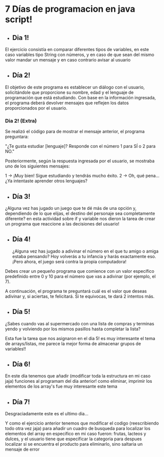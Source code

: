 # 7 Días de programacion en java script!

- ## Dia 1!
 El ejercicio consistía en comparar diferentes tipos de variables, en este caso variables tipo String con números, y en caso de que sean del mismo valor mandar un mensaje y en caso contrario avisar al usuario
- ## Día 2!
El objetivo de este programa es establecer un diálogo con el usuario, solicitándole que proporcione su nombre, edad y el lenguaje de programación que está estudiando. Con base en la información ingresada, el programa deberá devolver mensajes que reflejen los datos proporcionados por el usuario.

### Dia 2! (Extra)
Se realizó el código para de mostrar el mensaje anterior, el programa preguntara:

"¿Te gusta estudiar [lenguaje]? Responde con el número 1 para SÍ o 2 para NO."

Posteriormente, según la respuesta ingresada por el usuario, se mostraba uno de los siguientes mensajes:

1 → ¡Muy bien! Sigue estudiando y tendrás mucho éxito.
2 → Oh, qué pena... ¿Ya intentaste aprender otros lenguajes?

- ## Día 3!

¿Alguna vez has jugado un juego que te dé más de una opción y, dependiendo de lo que elijas, el destino del personaje sea completamente diferente?
en esta actividad sobre if y variable nos dieron la tarea de crear un programa que reaccione a las decisiones del usuario!

- ## Día 4!
  ¿Alguna vez has jugado a adivinar el número en el que tu amigo o amiga estaba pensando? Hoy volverás a tu infancia y harás exactamente eso. ¡Pero ahora, el juego será contra la propia computadora!

Debes crear un pequeño programa que comience con un valor específico predefinido entre 0 y 10 para el número que vas a adivinar (por ejemplo, el 7).

A continuación, el programa te preguntará cuál es el valor que deseas adivinar y, si aciertas, te felicitará. Si te equivocas, te dará 2 intentos más.

- ## Día 5!
¿Sabes cuando vas al supermercado con una lista de compras y terminas yendo y volviendo por los mismos pasillos hasta completar la lista?

Esta fue la tarea que nos asignaron en el dia 5! es muy interesante el tema de arrays/listas, me parece la mejor forma de almacenar grupos de variables!!


- ## Día 6!
En este día tenemos que añadir (modificar toda la estructura en mi caso jaja) funciones al programam del día anterior! como eliminar, imprimir los elementos de los array's
fue muy interesante este tema

- ## Día 7!
Desgraciadamente este es el ultimo dia...

Y como el ejercicio anterior tenemos que modificar el codigo (reescribiendo todo otra vez jaja) para añadir un cuadro de busqueda para localizar los elementos del array en especifico 
en mi caso fueron: frutas, lacteos y dulces, y el usuario tiene que especificar la categoria para despues localizar si se encuentra el producto para eliminarlo, sino saltaria un mensaje de error



  





